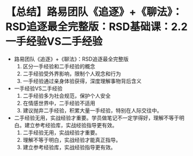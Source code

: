 # 【总结】路易团队《追逐》+《聊法》：RSD追逐最全完整版：RSD基础课：2.2一手经验VS二手经验

-   路易团队《追逐》+《聊法》：RSD追逐最全完整版
    1.  区分一手经验和二手经验的概念
    2.  二手经验受外界影响，限制个人观念和行为
    3.  一手经验通过亲身体验获得，深度理解事物背后含义
-   一手经验VS二手经验
    1.  二手经验多为社会规范，保护个人安全
    2.  在情感世界中，二手经验不适用
    3.  建议抛弃二手经验，积累大量一手经验，特别在人际交往中。
-   二手经验无用，实战经验才重要。学员做笔记不一定学得好，理解不等于明白。建立参考经验库，实战经验指导更有效。
    1.  二手经验无用，实战经验才重要。
    2.  理解不等于明白，实战经验才能真正指导。
    3.  建立参考经验库，实战经验指导更有效。